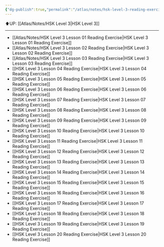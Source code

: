 ```yaml
---
{"dg-publish":true,"permalink":"/atlas/notes/hsk-level-3-reading-exercise/"}
---
```


⬆️UP: [[Atlas/Notes/HSK Level 3\|HSK Level 3]]

---

- [[Atlas/Notes/HSK Level 3 Lesson 01 Reading Exercise\|HSK Level 3 Lesson 01 Reading Exercise]]
- [[Atlas/Notes/HSK Level 3 Lesson 02 Reading Exercise\|HSK Level 3 Lesson 02 Reading Exercise]]
- [[Atlas/Notes/HSK Level 3 Lesson 03 Reading Exercise\|HSK Level 3 Lesson 03 Reading Exercise]]
- [[HSK Level 3 Lesson 04 Reading Exercise\|HSK Level 3 Lesson 04 Reading Exercise]]
- [[HSK Level 3 Lesson 05 Reading Exercise\|HSK Level 3 Lesson 05 Reading Exercise]]
- [[HSK Level 3 Lesson 06 Reading Exercise\|HSK Level 3 Lesson 06 Reading Exercise]]
- [[HSK Level 3 Lesson 07 Reading Exercise\|HSK Level 3 Lesson 07 Reading Exercise]]
- [[HSK Level 3 Lesson 08 Reading Exercise\|HSK Level 3 Lesson 08 Reading Exercise]]
- [[HSK Level 3 Lesson 09 Reading Exercise\|HSK Level 3 Lesson 09 Reading Exercise]]
- [[HSK Level 3 Lesson 10 Reading Exercise\|HSK Level 3 Lesson 10 Reading Exercise]]
- [[HSK Level 3 Lesson 11 Reading Exercise\|HSK Level 3 Lesson 11 Reading Exercise]]
- [[HSK Level 3 Lesson 12 Reading Exercise\|HSK Level 3 Lesson 12 Reading Exercise]]
- [[HSK Level 3 Lesson 13 Reading Exercise\|HSK Level 3 Lesson 13 Reading Exercise]]
- [[HSK Level 3 Lesson 14 Reading Exercise\|HSK Level 3 Lesson 14 Reading Exercise]]
- [[HSK Level 3 Lesson 15 Reading Exercise\|HSK Level 3 Lesson 15 Reading Exercise]]
- [[HSK Level 3 Lesson 16 Reading Exercise\|HSK Level 3 Lesson 16 Reading Exercise]]
- [[HSK Level 3 Lesson 17 Reading Exercise\|HSK Level 3 Lesson 17 Reading Exercise]]
- [[HSK Level 3 Lesson 18 Reading Exercise\|HSK Level 3 Lesson 18 Reading Exercise]]
- [[HSK Level 3 Lesson 19 Reading Exercise\|HSK Level 3 Lesson 19 Reading Exercise]]
- [[HSK Level 3 Lesson 20 Reading Exercise\|HSK Level 3 Lesson 20 Reading Exercise]]